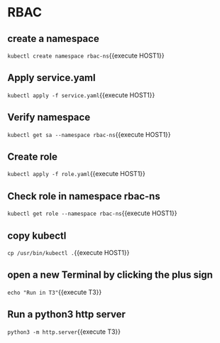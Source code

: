 # RBAC

## create a namespace
`kubectl create namespace rbac-ns`{{execute HOST1}}

## Apply service.yaml
`kubectl apply -f service.yaml`{{execute HOST1}}

## Verify namespace
`kubectl get sa --namespace rbac-ns`{{execute HOST1}}

## Create role
`kubectl apply -f role.yaml`{{execute HOST1}}

## Check role in namespace rbac-ns
`kubectl get role --namespace rbac-ns`{{execute HOST1}}

## copy kubectl
`cp /usr/bin/kubectl .`{{execute HOST1}}

## open a new Terminal by clicking the plus sign
`echo "Run in T3"`{{execute T3}}

## Run a python3 http server
`python3 -m http.server`{{execute T3}}
